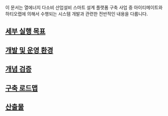 이 문서는 열에너지 다소비 산업설비 스마트 설계 플랫폼 구축 사업 중 아이티메이트와 하티오랩에 의해서 수행되는 시스템 개발과 관련한 전반적인 내용을 다룹니다.

## [세부 실행 목표](./concept.md)

## [개발 및 운영 환경](./devops)

## [개념 검증](./poc)

## [구축 로드맵](./roadmap)

## [산출물](./artifacts)
